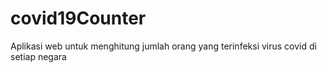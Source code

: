 # covid19Counter
Aplikasi web untuk menghitung jumlah orang yang terinfeksi virus covid di setiap negara
